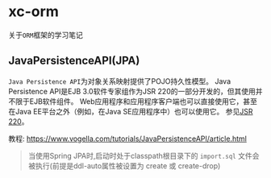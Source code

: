 # xc-orm
关于`ORM`框架的学习笔记

## JavaPersistenceAPI(JPA)

`Java Persistence API`为对象关系映射提供了POJO持久性模型。 Java Persistence API是EJB 3.0软件专家组作为JSR 220的一部分开发的，但其使用并不限于EJB软件组件。 Web应用程序和应用程序客户端也可以直接使用它，甚至在Java EE平台之外（例如，在Java SE应用程序中）也可以使用它。 参见[JSR 220](http://www.jcp.org/en/jsr/detail?id=220)。

教程: https://www.vogella.com/tutorials/JavaPersistenceAPI/article.html

> 当使用Spring JPA时,启动时处于classpath根目录下的 `import.sql` 文件会被执行(前提是ddl-auto属性被设置为 create 或 create-drop)

